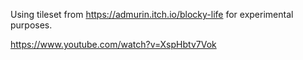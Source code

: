 Using tileset from https://admurin.itch.io/blocky-life for experimental purposes.

https://www.youtube.com/watch?v=XspHbtv7Vok